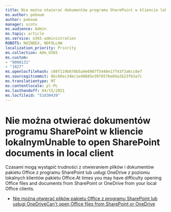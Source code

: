 ```yaml
---
title: Nie można otwierać dokumentów programu SharePoint w kliencie lokalnym
ms.author: pebaum
author: pebaum
manager: scotv
ms.audience: Admin
ms.topic: article
ms.service: o365-administration
ROBOTS: NOINDEX, NOFOLLOW
localization_priority: Priority
ms.collection: Adm_O365
ms.custom:
- "9000131"
- "1827"
ms.openlocfilehash: c08f119b878b5a9e0987f5440e17f43f3a6cc8ef
ms.sourcegitcommit: 8bc60ec34bc1e40685e3976576e04a2623f63a7c
ms.translationtype: MT
ms.contentlocale: pl-PL
ms.lasthandoff: 04/15/2021
ms.locfileid: "51830439"
---
```

# <a name="unable-to-open-sharepoint-documents-in-local-client"></a><span data-ttu-id="42ec2-102">Nie można otwierać dokumentów programu SharePoint w kliencie lokalnym</span><span class="sxs-lookup"><span data-stu-id="42ec2-102">Unable to open SharePoint documents in local client</span></span>

<span data-ttu-id="42ec2-103">Czasami mogą wystąpić trudności z otwieraniem plików i dokumentów pakietu Office z programu SharePoint lub usługi OneDrive z poziomu lokalnych klientów pakietu Office.</span><span class="sxs-lookup"><span data-stu-id="42ec2-103">At times you may have difficulty opening Office files and documents from SharePoint or OneDrive from your local Office clients.</span></span>

- [<span data-ttu-id="42ec2-104">Nie można otwierać plików pakietu Office z programu SharePoint lub usługi OneDrive</span><span class="sxs-lookup"><span data-stu-id="42ec2-104">Can't open Office files from SharePoint or OneDrive</span></span>](https://docs.microsoft.com/sharepoint/troubleshoot/administration/cant-open-office-files)
